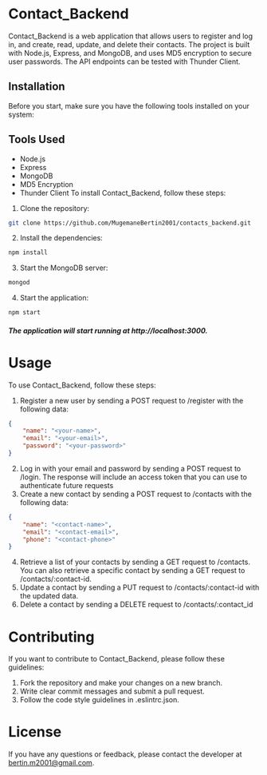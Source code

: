 # Contact_Backend
Contact_Backend is a web application that allows users to register and log in, and create, read, update, and delete their contacts. The project is built with Node.js, Express, and MongoDB, and uses MD5 encryption to secure user passwords. The API endpoints can be tested with Thunder Client.
## Installation
Before you start, make sure you have the following tools installed on your system:
## Tools Used

- Node.js
- Express
- MongoDB
- MD5 Encryption
- Thunder Client
To install Contact_Backend, follow these steps:

1. Clone the repository:

```bash
git clone https://github.com/MugemaneBertin2001/contacts_backend.git
```
2. Install the dependencies:
```bash
npm install
```
3. Start the MongoDB server:
```bash
mongod
```
4. Start the application:
```bash
npm start
```
##### The application will start running at http://localhost:3000.
# Usage
To use Contact_Backend, follow these steps:

1. Register a new user by sending a POST request to /register with the following data:
```json
{
    "name": "<your-name>",
    "email": "<your-email>",
    "password": "<your-password>"
}
```
2. Log in with your email and password by sending a POST request to /login. The response will include an access token that you can use to authenticate future requests
3. Create a new contact by sending a POST request to /contacts with the following data:
```json
{
    "name": "<contact-name>",
    "email": "<contact-email>",
    "phone": "<contact-phone>"
}
```
4. Retrieve a list of your contacts by sending a GET request to /contacts. You can also retrieve a specific contact by sending a GET request to /contacts/:contact-id.
5. Update a contact by sending a PUT request to /contacts/:contact-id with the updated data.
6. Delete a contact by sending a DELETE request to /contacts/:contact_id
# Contributing
If you want to contribute to Contact_Backend, please follow these guidelines:
1. Fork the repository and make your changes on a new branch.
2. Write clear commit messages and submit a pull request.
3. Follow the code style guidelines in .eslintrc.json.
 # License
 If you have any questions or feedback, please contact the developer at bertin.m2001@gmail.com.
